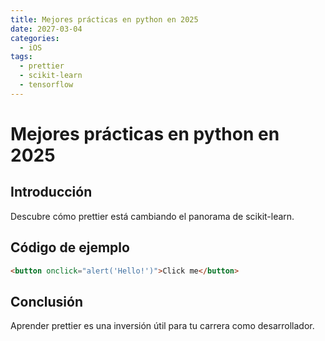 ```yaml
---
title: Mejores prácticas en python en 2025
date: 2027-03-04
categories:
  - iOS
tags:
  - prettier
  - scikit-learn
  - tensorflow
---
```


# Mejores prácticas en python en 2025

## Introducción

Descubre cómo prettier está cambiando el panorama de scikit-learn.

## Código de ejemplo

```html
<button onclick="alert('Hello!')">Click me</button>
```

## Conclusión

Aprender prettier es una inversión útil para tu carrera como desarrollador.